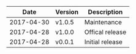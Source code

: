 | Date        | Version | Description |
| ----------- | ------- | ----------- |
| 2017-04-30  | v1.0.5  | Maintenance |
| 2017-04-28  | v1.0.0  | Offical release |
| 2017-04-28  | v0.0.1  | Initial release |
